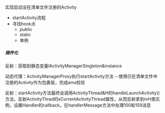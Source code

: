 实现启动没在清单文件注册的Activity

- startActivity流程
- 寻找hook点
  - public
  - static 
  - 单例

##### 插件化

反射：获取到静态变量IActivityManagerSingleton&instance

动态代理：ActivityManagerProxy执行startActivity方法  --使用已在清单文件中注册的Activity作为包裹层，完成ams校验

反射：startActivity方法最终会调用ActivityThread&H的handleLaunchActivity()方法，反射ActivityThrad的sCurrentActivityThread属性，从而反射拿到mH类实例，设置Handler的callback，在handlerMessage方法中处理100和159消息



